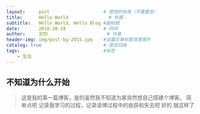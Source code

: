 ```yaml
---
layout:     post                    # 使用的布局（不需要改）
title:      Hello World               # 标题 
subtitle:   Hello World, Hello Blog #副标题
date:       2018-10-19              # 时间
author:     文叨                      # 作者
header-img: img/post-bg-2015.jpg    #这篇文章标题背景图片
catalog: true                       # 是否归档
tags:                               #标签
    - 生活
---
```


## 不知道为什么开始
>这是我的第一篇博客，是的虽然我不知道为甚突然想自己搭建个博客。
>简单点吧 记录我学习的过程，记录读博过程中的收获和失去吧
>好的 就这样了

